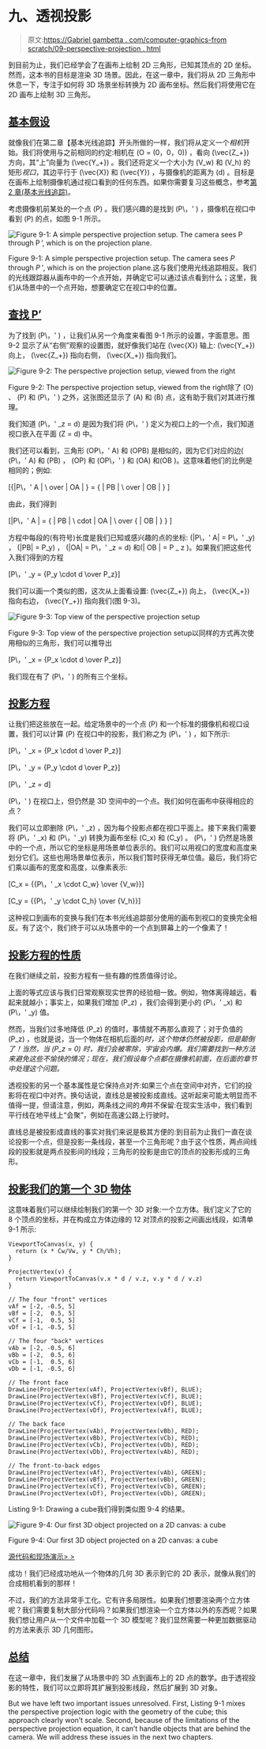 # 九、透视投影

> 原文:[https://Gabriel gambetta . com/computer-graphics-from scratch/09-perspective-projection . html](https://gabrielgambetta.com/computer-graphics-from-scratch/09-perspective-projection.html)

到目前为止，我们已经学会了在画布上绘制 2D 三角形，已知其顶点的 2D 坐标。然而，这本书的目标是渲染 3D 场景。因此，在这一章中，我们将从 2D 三角形中休息一下，专注于如何将 3D 场景坐标转换为 2D 画布坐标。然后我们将使用它在 2D 画布上绘制 3D 三角形。

## [基本假设](#basic-assumptions)

就像我们在第二章【基本光线追踪】开头所做的一样，我们将从定义一个*相机*开始。我们将使用与之前相同的约定:相机在 \(O = (0，0，0)\) ，看向 \(\vec{Z_+}\) 方向，其“上”向量为 \(\vec{Y_+}\) 。我们还将定义一个大小为 \(V_w\) 和 \(V_h\) 的矩形*视口*，其边平行于 \(\vec{X}\) 和 \(\vec{Y}\) ，与摄像机的距离为 \(d\) 。目标是在画布上绘制摄像机通过视口看到的任何东西。如果你需要复习这些概念，参考[第 2 章(基本光线追踪)](02-basic-raytracing.html)。

考虑摄像机前某处的一个点 \(P\) 。我们感兴趣的是找到 \(P\，' \) ，摄像机在视口中看到 \(P\) 的点，如图 9-1 所示。

![Figure 9-1: A simple perspective projection setup. The camera sees P through P ’, which is on the projection plane.](img/703bbb85a8fba591ae5e9ae54d5a5a98.png)

Figure 9-1: A simple perspective projection setup. The camera sees *P* through *P ’*, which is on the projection plane.这与我们使用光线追踪相反。我们的光线跟踪器从画布中的一个点开始，并确定它可以通过该点看到什么；这里，我们从场景中的一个点开始，想要确定它在视口中的位置。

## [查找 P’](#finding-p)

为了找到 \(P\，' \) ，让我们从另一个角度来看图 9-1 所示的设置，字面意思。图 9-2 显示了从“右侧”观察的设置图，就好像我们站在 \(\vec{X}\) 轴上: \(\vec{Y_+}\) 向上， \(\vec{Z_+}\) 指向右侧， \(\vec{X_+}\) 指向我们。

![Figure 9-2: The perspective projection setup, viewed from the right](img/618205a4552da86a12612c48d19def80.png)

Figure 9-2: The perspective projection setup, viewed from the right除了 \(O\) 、 \(P\) 和 \(P\，' \) 之外，这张图还显示了 \(A\) 和 \(B\) 点，这有助于我们对其进行推理。

我们知道 \(P\，' _z = d\) 是因为我们将 \(P\，' \) 定义为视口上的一个点，我们知道视口嵌入在平面 \(Z = d\) 中。

我们还可以看到，三角形 \(OP\，' A\) 和 \(OPB\) 是相似的，因为它们对应的边( \(P\，' A\) 和 \(PB\) ， \(OP\) 和 \(OP\，' \) 和 \(OA\) 和\(OB \)。这意味着他们的比例是相同的；例如:

\[{|P\，' A | \ over | OA | } = { | PB | \ over | OB | } \]

由此，我们得到

\[|P\，' A | = { | PB | \ cdot | OA | \ over { | OB | } } \]

方程中每段的(有符号)长度是我们已知或感兴趣的点的坐标: \(|P\，' A| = P\，' _y\) ， \(|PB| = P_y\) ， \(|OA| = P\，' _z = d\) 和(| OB | = P _ z \)。如果我们把这些代入我们得到的方程

\[P\，' _y = {P_y \cdot d \over P_z}\]

我们可以画一个类似的图，这次从上面看设置: \(\vec{Z_+}\) 向上， \(\vec{X_+}\) 指向右边， \(\vec{Y_+}\) 指向我们(图 9-3)。

![Figure 9-3: Top view of the perspective projection setup](img/cddfb9960a245758271b56fccb22cc85.png)

Figure 9-3: Top view of the perspective projection setup以同样的方式再次使用相似的三角形，我们可以推导出

\[P\，' _x = {P_x \cdot d \over P_z}\]

我们现在有了 \(P\，' \) 的所有三个坐标。

## [投影方程](#the-projection-equation)

让我们把这些放在一起。给定场景中的一个点 \(P\) 和一个标准的摄像机和视口设置，我们可以计算 \(P\) 在视口中的投影，我们称之为 \(P\，' \) ，如下所示:

\[P\，' _x = {P_x \cdot d \over P_z}\]

\[P\，' _y = {P_y \cdot d \over P_z}\]

\[P\，' _z = d\]

\(P\，' \) 在视口上，但仍然是 3D 空间中的一个点。我们如何在画布中获得相应的点？

我们可以立即删除 \(P\，' _z\) ，因为每个投影点都在视口平面上。接下来我们需要将 \(P\，' _x\) 和 \(P\，' _y\) 转换为画布坐标 \(C_x\) 和 \(C_y\) 。 \(P\，' \) 仍然是场景中的一个点，所以它的坐标是用场景单位表示的。我们可以用视口的宽度和高度来划分它们。这些也用场景单位表示，所以我们暂时获得无单位值。最后，我们将它们乘以画布的宽度和高度，以像素表示:

\[C_x = {{P\，' _x \cdot C_w} \over {V_w}}\]

\[C_y = {{P\，' _y \cdot C_h} \over {V_h}}\]

这种视口到画布的变换与我们在本书光线追踪部分使用的画布到视口的变换完全相反。有了这个，我们终于可以从场景中的一个点到屏幕上的一个像素了！

## [投影方程的性质](#properties-of-the-projection-equation)

在我们继续之前，投影方程有一些有趣的性质值得讨论。

上面的等式应该与我们日常观察现实世界的经验相一致。例如，物体离得越远，看起来就越小；事实上，如果我们增加 \(P_z\) ，我们会得到更小的 \(P\，' _x\) 和 \(P\，' _y\) 值。

然而，当我们过多地降低 \(P_z\) 的值时，事情就不再那么直观了；对于负值的 \(P_z\) ，也就是说，当一个物体在相机后面的*时，这个物体仍然被投影，但是颠倒了！当然，当 \(P_z = 0\) 时，我们会被零除，宇宙会内爆。我们需要找到一种方法来避免这些不愉快的情况；现在，我们假设每个点都在摄像机前面，在后面的章节中处理这个问题。*

透视投影的另一个基本属性是它保持点对齐:如果三个点在空间中对齐，它们的投影将在视口中对齐。换句话说，直线总是被投影成直线。这听起来可能太明显而不值得一提，但请注意，例如，两条线之间的*角*并不保留:在现实生活中，我们看到平行线在地平线上“会聚”，例如在高速公路上行驶时。

直线总是被投影成直线的事实对我们来说是极其方便的:到目前为止我们一直在谈论投影一个点，但是投影一条线段，甚至一个三角形呢？由于这个性质，两点间线段的投影就是两点投影间的线段；三角形的投影是由它的顶点的投影形成的三角形。

## [投影我们的第一个 3D 物体](#projecting-our-first-3d-object)

这意味着我们可以继续绘制我们的第一个 3D 对象:一个立方体。我们定义了它的 8 个顶点的坐标，并在构成立方体边缘的 12 对顶点的投影之间画出线段，如清单 9-1 所示:

```
ViewportToCanvas(x, y) {
  return (x * Cw/Vw, y * Ch/Vh);
}

ProjectVertex(v) {
  return ViewportToCanvas(v.x * d / v.z, v.y * d / v.z)
}

// The four "front" vertices
vAf = [-2, -0.5, 5]
vBf = [-2,  0.5, 5]
vCf = [-1,  0.5, 5]
vDf = [-1, -0.5, 5]

// The four "back" vertices
vAb = [-2, -0.5, 6]
vBb = [-2,  0.5, 6]
vCb = [-1,  0.5, 6]
vDb = [-1, -0.5, 6]

// The front face
DrawLine(ProjectVertex(vAf), ProjectVertex(vBf), BLUE);
DrawLine(ProjectVertex(vBf), ProjectVertex(vCf), BLUE);
DrawLine(ProjectVertex(vCf), ProjectVertex(vDf), BLUE);
DrawLine(ProjectVertex(vDf), ProjectVertex(vAf), BLUE);

// The back face
DrawLine(ProjectVertex(vAb), ProjectVertex(vBb), RED);
DrawLine(ProjectVertex(vBb), ProjectVertex(vCb), RED);
DrawLine(ProjectVertex(vCb), ProjectVertex(vDb), RED);
DrawLine(ProjectVertex(vDb), ProjectVertex(vAb), RED);

// The front-to-back edges
DrawLine(ProjectVertex(vAf), ProjectVertex(vAb), GREEN);
DrawLine(ProjectVertex(vBf), ProjectVertex(vBb), GREEN);
DrawLine(ProjectVertex(vCf), ProjectVertex(vCb), GREEN);
DrawLine(ProjectVertex(vDf), ProjectVertex(vDb), GREEN);
```

Listing 9-1: Drawing a cube我们得到类似图 9-4 的结果。

![Figure 9-4: Our first 3D object projected on a 2D canvas: a cube](img/adb9b2deaabc329daed6184fb489e4fb.png)

Figure 9-4: Our first 3D object projected on a 2D canvas: a cube

[源代码和现场演示> >](https://gabrielgambetta.com/cgfs/perspective-demo)

成功！我们已经成功地从一个物体的几何 3D 表示到它的 2D 表示，就像从我们的合成相机看到的那样！

不过，我们的方法非常手工化。它有许多局限性。如果我们想要渲染两个立方体呢？我们需要复制大部分代码吗？如果我们想渲染一个立方体以外的东西呢？如果我们想让用户从一个文件中加载一个 3D 模型呢？我们显然需要一种更加数据驱动的方法来表示 3D 几何图形。

## [总结](#summary)

在这一章中，我们发展了从场景中的 3D 点到画布上的 2D 点的数学。由于透视投影的特性，我们可以立即将其扩展到投影线段，然后扩展到 3D 对象。

But we have left two important issues unresolved. First, Listing 9-1 mixes the perspective projection logic with the geometry of the cube; this approach clearly won’t scale. Second, because of the limitations of the perspective projection equation, it can’t handle objects that are behind the camera. We will address these issues in the next two chapters.